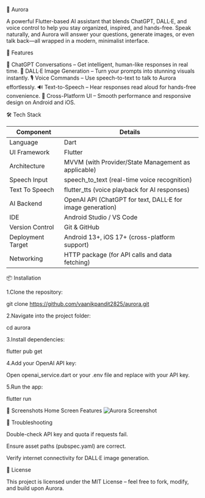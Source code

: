 🌌 Aurora

A powerful Flutter-based AI assistant that blends ChatGPT, DALL·E, and voice control to help you stay organized, inspired, and hands-free. Speak naturally, and Aurora will answer your questions, generate images, or even talk back—all wrapped in a modern, minimalist interface.

🚀 Features

🤖 ChatGPT Conversations – Get intelligent, human-like responses in real time.
🎨 DALL·E Image Generation – Turn your prompts into stunning visuals instantly.
🎙 Voice Commands – Use speech-to-text to talk to Aurora effortlessly.
🔊 Text-to-Speech – Hear responses read aloud for hands-free convenience.
📱 Cross-Platform UI – Smooth performance and responsive design on Android and iOS.

🛠️ Tech Stack

| Component        | Details                                                                 |
|------------------|-------------------------------------------------------------------------|
| Language         | Dart                                                                    |
| UI Framework     | Flutter                                                                 |
| Architecture     | MVVM (with Provider/State Management as applicable)                     |
| Speech Input     | speech_to_text (real-time voice recognition)                            |
| Text To Speech   | flutter_tts (voice playback for AI responses)                           |
| AI Backend       | OpenAI API (ChatGPT for text, DALL·E for image generation)              |
| IDE              | Android Studio / VS Code                                                |
| Version Control  | Git & GitHub                                                            |
| Deployment Target| Android 13+, iOS 17+ (cross-platform support)                           |
| Networking       | HTTP package (for API calls and data fetching)                          |



📦 Installation

1.Clone the repository:

  git clone https://github.com/vaanikpandit2825/aurora.git

2.Navigate into the project folder:

  cd aurora

3.Install dependencies:

  flutter pub get

4.Add your OpenAI API key:

  Open openai_service.dart or your .env file and replace with your API key.

5.Run the app:

  flutter run

📸 Screenshots
Home Screen	Features
![Aurora Screenshot](ASSET/image.jpg)

🧰 Troubleshooting

   Double-check API key and quota if requests fail.

   Ensure asset paths (pubspec.yaml) are correct.

   Verify internet connectivity for DALL·E image generation.

📝 License

   This project is licensed under the MIT License – feel free to fork, modify, and build upon Aurora.
